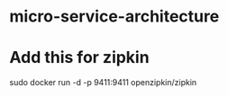 # micro-service-architecture


# Add this for zipkin 
sudo docker run -d -p 9411:9411 openzipkin/zipkin